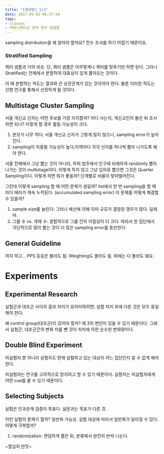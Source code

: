 ```yaml
---
title: "[컴양방] 5/2"
date: 2017-05-02 06:37:54
tags:
- classes
- 커뮤니케이션 양적 연구 방법론
---
```


sampling distribution을 왜 알아야 할까요?
전수 조사를 하기 어렵기 때문이죠.

<!-- more -->

### Stratified Sampling
쿼터 샘플과 거의 비슷.
단, 쿼터 샘플은 아무렇게나 쿼터를 맞추기만 하면 된다.
그러나 Stratified는 전체에서 분할하여 대표성이 있게 뽑아오는 것이다.

이 때 분할하는 척도는 결과와 큰 상관관계가 있는 것이어야 한다.
물론 이러한 척도는 선행 연구를 통해서 선정하게 될 것이다.

## Multistage Cluster Sampling

서울 개신교 신자는 어떤 후보를 가장 지지할까?
어디 사는지, 개신교인지 물은 뒤 조사하면 되나?
이렇게 할 경우 틀릴 가능성이 크다.

1. 분모가 너무 작다: 서울 개신교 신자가 그렇게 많지 않으니, sampling error가 높아진다.
1. sampling이 치중될 가능성이 높다:지역마다 각각 신자를 하나씩 뽑아 나가도록 해야 한다.

서울 전체에서 그냥 뽑는 것이 아니라, 하위 범주에서 인구에 비례하게 randomly 뽑아 나가는 것이 multistage이다.
이렇게 하지 않고 그냥 입의로 뽑으면 그것은 Quarter Sampling이다.
이렇게 하면 뭐가 좋을까?
단계별로 비율이 맞아떨어진다.

그런데 이렇게 sampling 할 때 어떤 문제가 생길까?
list에서 한 번 sampling을 할 때마다 에러가 계속 누적된다.
(accumulated sampling error)
이 문제를 어떻게 해결할 수 있을까?

1. sample size를 늘린다: 그러나 예산에 의해 이미 규모가 결정된 경우가 많다. 딜레마.
1. 그룹 수 vs. 개체 수: 경험적으로 그룹 간의 이질성이 더 크다. 따라서 한 집단에서 극단적으로 많이 뽑는 것이 더 많은 sampling error를 동반한다.

## General Guideline

까지 하고...
PPS 등등은 몰라도 됨.
Weighting도 몰라도 됨.
뒤에는 다 몰라도 돼요.

# Experiments

## Experimental Research

실험군과 대조군 사이의 결과 차이가 유의미하려면, 실험 처치 외에 다른 것은 모두 동일해야 한다.

왜 control group(대조군)이 있어야 할까?
제 3의 변인이 있을 수 있기 때문이다.
그래서 실험군, 대조군간의 변화 차를 뺀 것이 처치에 의한 순수한 변화량이다.

## Double Blind Experiment
피실험자 뿐 아니라 실험자도 현재 실험하고 있는 대상이 어느 집단인지 알 수 없게 해야 한다.

피실험자는 연구를 고의적으로 망치려고 할 수 있기 때문이다.
실험자는 피실험자에게 어떤 cue를 줄 수 있기 때문이다.

## Selecting Subjects
실험은 인과관계 검증이 목표다.
설문과는 목표가 다른 것.

이런 실험의 문제가 뭘까?
일반화 가능성.
실험 대상에 따라서 일반화가 달라질 수 있다.
어떻게 극복할까?

1. randomization: 랜덤하게 뽑은 뒤, 분류해서 완전히 반씩 나눈다.

~열심히 딴짓~
